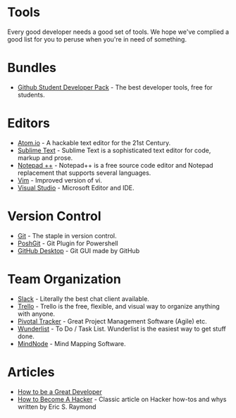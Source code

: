 # Tools
Every good developer needs a good set of tools. We hope we've complied a good list for you to peruse when you're in need of something.

# Bundles
* [Github Student Developer Pack] - The best developer tools, free for students.

# Editors
* [Atom.io] - A hackable text editor for the 21st Century.
* [Sublime Text] - Sublime Text is a sophisticated text editor for code, markup and prose.
* [Notepad ++] - Notepad++ is a free source code editor and Notepad replacement that supports several languages.
* [Vim] - Improved version of vi.
* [Visual Studio] -  Microsoft Editor and IDE.

# Version Control
* [Git] - The staple in version control.
* [PoshGit] - Git Plugin for Powershell
* [GitHub Desktop] - Git GUI made by GitHub


# Team Organization
* [Slack] - Literally the best chat client available.
* [Trello] - Trello is the free, flexible, and visual way to organize anything with anyone.
* [Pivotal Tracker] - Great Project Management Software (Agile) etc.
* [Wunderlist] - To Do / Task List. Wunderlist is the easiest way to get stuff done.
* [MindNode] - Mind Mapping Software.

# Articles
* [How to be a Great Developer]
* [How to Become A Hacker] - Classic article on Hacker how-tos and whys written by Eric S. Raymond


<!-- Bundle Links -->
[Github Student Developer Pack]: https://education.github.com/pack


<!-- Editor Links -->
[Atom.io]: https://atom.io/
[Sublime Text]: http://www.sublimetext.com/
[Notepad ++]: http://notepad-plus-plus.org/
[Vim]: http://www.vim.org/index.php
[Visual Studio]: https://www.visualstudio.com/

<!-- Version Control -->
[Git]: http://git-scm.org
[PoshGit]: https://github.com/dahlbyk/posh-git
[GitHub Desktop]: https://desktop.github.com/

<!-- Team Organization -->
[Trello]: https://trello.com/
[Wunderlist]: https://www.wunderlist.com/
[MindNode]: http://mindnode.com/
[Pivotal Tracker]: https://www.pivotaltracker.com/
[Slack]: http://slack.com

<!-- Articles -->
[How to be a Great Developer]: https://the-pastry-box-project.net/ed-finkler/2014-january-6
[How to Become A Hacker]: http://www.catb.org/~esr/faqs/hacker-howto.html
